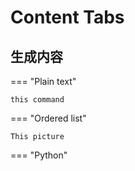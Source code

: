 # Content Tabs

## 生成内容

=== "Plain text"

    this command



=== "Ordered list"

    This picture


=== "Python"